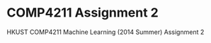 COMP4211 Assignment 2
=====================

HKUST COMP4211 Machine Learning (2014 Summer) Assignment 2
